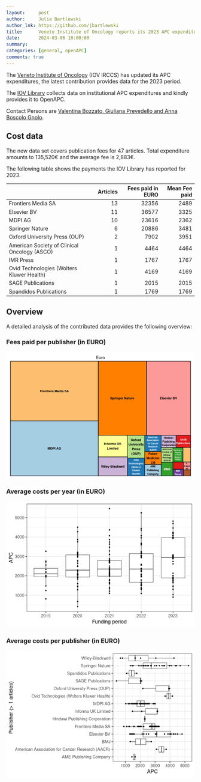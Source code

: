 ```yaml
---
layout:     post
author:     Julia Bartlewski
author_lnk: https://github.com/jbartlewski
title:      Veneto Institute of Oncology reports its 2023 APC expenditures
date:       2024-03-06 10:00:00
summary:    
categories: [general, openAPC]
comments: true
---
```





The [Veneto Institute of Oncology](https://www.ioveneto.it/en/) (IOV IRCCS) has updated its APC expenditures, the latest contribution provides data for the 2023 period.

The [IOV Library](http://ioveneto.it/ricerca/biblioteca/) collects data on institutional APC expenditures and kindly provides it to OpenAPC.

Contact Persons are [Valentina Bozzato, Giuliana Prevedello and Anna Boscolo Gnolo](mailto:biblioteca@iov.veneto.it).

## Cost data



The new data set covers publication fees for 47 articles. Total expenditure amounts to 135,520€ and the average fee is 2,883€.

The following table shows the payments the IOV Library has reported for 2023.



|                                             | Articles| Fees paid in EURO| Mean Fee paid|
|:--------------------------------------------|--------:|-----------------:|-------------:|
|Frontiers Media SA                           |       13|             32356|          2489|
|Elsevier BV                                  |       11|             36577|          3325|
|MDPI AG                                      |       10|             23616|          2362|
|Springer Nature                              |        6|             20886|          3481|
|Oxford University Press (OUP)                |        2|              7902|          3951|
|American Society of Clinical Oncology (ASCO) |        1|              4464|          4464|
|IMR Press                                    |        1|              1767|          1767|
|Ovid Technologies (Wolters Kluwer Health)    |        1|              4169|          4169|
|SAGE Publications                            |        1|              2015|          2015|
|Spandidos Publications                       |        1|              1769|          1769|



## Overview

A detailed analysis of the contributed data provides the following overview:

### Fees paid per publisher (in EURO)

![plot of chunk tree_iov_2024_03_06_full](/figure/tree_iov_2024_03_06_full-1.png)

###  Average costs per year (in EURO)

![plot of chunk box_iov_2024_03_06_year_full](/figure/box_iov_2024_03_06_year_full-1.png)

###  Average costs per publisher (in EURO)

![plot of chunk box_iov_2024_03_06_publisher_full](/figure/box_iov_2024_03_06_publisher_full-1.png)
